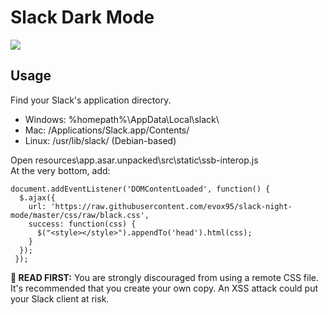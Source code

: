 # Slack Dark Mode

![](https://camo.githubusercontent.com/a01e148f7743dd4dd046ce8eb1328311cf2e2b9f/68747470733a2f2f757365727374796c65732e6f72672f7374796c655f73637265656e73686f74732f3131373437355f61667465722e706e67 "")

## Usage

Find your Slack's application directory.   
* Windows: %homepath%\AppData\Local\slack\
* Mac: /Applications/Slack.app/Contents/
* Linux: /usr/lib/slack/ (Debian-based)

Open resources\app.asar.unpacked\src\static\ssb-interop.js   
At the very bottom, add:
```
document.addEventListener('DOMContentLoaded', function() {
  $.ajax({
    url: 'https://raw.githubusercontent.com/evox95/slack-night-mode/master/css/raw/black.css',
    success: function(css) {
      $("<style></style>").appendTo('head').html(css);
    }
  });
 });
```

**🛑 READ FIRST:** You are strongly discouraged from using a remote CSS file. It's recommended that you create your own copy. An XSS attack could put your Slack client at risk.
